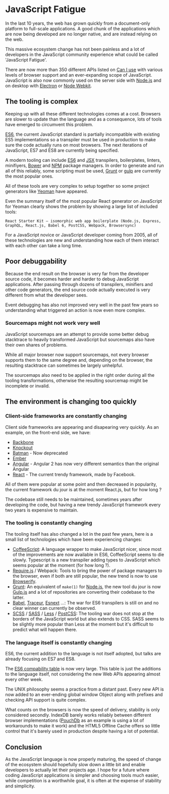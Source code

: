 # JavaScript Fatigue

In the last 10 years, the web has grown quickly from a document-only platform to full-scale applications. A good chunk of the applications which are now being developed are no longer native, and are instead relying on the web.

This massive ecosystem change has not been painless and a lot of developers in the JavaScript community experience what could be called 'JavaScript Fatigue'.

There are now more than 350 different APIs listed on [Can I use](http://caniuse.com/) with various levels of browser support and an ever-expanding scope of JavaScript. JavaScript is also now commonly used on the server side with [Node.js](https://nodejs.org/en/) and on desktop with [Electron](http://electron.atom.io/) or [Node Webkit](https://github.com/nwjs/nw.js/).

## The tooling is complex

Keeping up with all these different technologies comes at a cost. Browsers are slower to update than the language and as a consequence, lots of tools have emerged to circumvent this problem.

[ES6](http://es6-features.org), the current JavaScript standard is partially incompatible with existing ES5 implementations so a transpiler must be used in production to make sure the code actually runs on most browsers. The next iterations of JavaScript, ES7 and ES8 are currently being specified.

A modern tooling can include [ES6](http://es6-features.org) and [JSX](https://facebook.github.io/react/docs/jsx-in-depth.html) transpilers, boilerplates, linters, minifiyers, [Bower](https://bower.io/) and [NPM](https://www.npmjs.com/) package managers.
In order to generate and run all of this reliably, some scripting must be used, [Grunt](http://gruntjs.com/) or [gulp](http://gulpjs.com/) are currently the most popular ones.

All of these tools are very complex to setup together so some project generators like [Yeoman](http://yeoman.io/) have appeared.

Even the summary itself of the most popular React generator on JavaScript for Yeoman clearly shows the problem by showing a large list of included tools:

```
React Starter Kit — isomorphic web app boilerplate (Node.js, Express, GraphQL, React.js, Babel 6, PostCSS, Webpack, Browsersync)
```

For a JavaScript novice or JavaScript developer coming from 2005, all of these technologies are new and understanding how each of them interact with each other can take a long time.

## Poor debuggability

Because the end result on the browser is very far from the developer source code, it becomes harder and harder to debug JavaScript applications. After passing through dozens of transpilers, minifiers and other code generators, the end source code actually executed is very different from what the developer sees.

Event debugging has also not improved very well in the past few years so understanding what triggered an action is now even more complex.

### Sourcemaps might not work very well

JavaScript sourcemaps are an attempt to provide some better debug stacktrace to heavily transformed JavaScript but sourcemaps also have their own shares of problems.

While all major browser now support sourcemaps, not every browser supports them to the same degree and, depending on the browser, the resulting stacktrace can sometimes be largely unhelpful.

The sourcemaps also need to be applied in the right order during all the tooling transformations, otherwise the resulting sourcemap might be incomplete or invalid.

## The environment is changing too quickly

### Client-side frameworks are constantly changing

Client side frameworks are appearing and disapearing very quickly. As an example, on the front-end side, we have:

- [Backbone](http://backbonejs.org/)
- [Knockout](http://knockoutjs.com/)
- [Batman](http://batmanjs.org/) - Now deprecated
- [Ember](http://emberjs.com/)
- [Angular](https://angularjs.org/) - Angular 2 has now very different semantics than the original Angular
- [React](https://facebook.github.io/react/) - The current trendy framework, made by Facebook.

All of them were popular at some point and then decreased in popularity, the current framework du jour is at the moment React.js, but for how long ?

The codebase still needs to be maintained, sometimes years after developing the code, but having a new trendy JavaScript framework every two years is expensive to maintain.

### The tooling is constantly changing

The tooling itself has also changed a lot in the past few years, here is a small list of technologies which have been experiencing changes:

- [CoffeeScript](http://coffeescript.org/): A language wrapper to make JavaScript nicer, since most of the improvements are now available in ES6, CoffeeScript seems to die slowly. Typescript is a new transpiler adding types to JavaScript which seems popular at the moment (for how long ?).
- [Require.js](http://requirejs.org/) / Webpack: Tools to bring the power of package managers to the browser, even if both are still popular, the new trend is now to use [Browserify](http://browserify.org/).
- [Grunt](http://gruntjs.com/): An equivalent of ```make(1)``` for [Node.js](https://nodejs.org/en/), the new tool du jour is now [Gulp.js](http://gulpjs.com/) and a lot of repositories are converting their codebase to the latter.
- [Babel](https://babeljs.io/), [Traceur](https://github.com/google/traceur-compiler), [Esnext](https://github.com/esnext/esnext) ...: The war for ES6 transpilers is still on and no clear winner can currently be observed.
- [SCSS](http://sass-lang.com/) / [SASS](http://sass-lang.com/) / [Less](http://lesscss.org/) / [PostCSS](https://github.com/postcss/postcss): The tooling war does not stop at the borders of the JavaScript world but also extends to CSS. SASS seems to be slightly more popular than Less at the moment but it's difficult to predict what will happen there.

### The language itself is constantly changing

ES6, the current addition to the language is not itself adopted, but talks are already focusing on ES7 and ES8.

The [ES6 compability table](https://kangax.github.io/compat-table/es6/) is now very large. This table is just the additions to the language itself, not considering the new Web APIs appearing almost every other week.

The UNIX philosophy seems a practice from a distant past. Every new API is now added to an ever-ending global window Object along with prefixes and checking API support is quite complex.

What counts on the browsers is now the speed of delivery, stability is only considered secondly. IndexDB barely works reliably between different browser implementations ([PouchDb](https://pouchdb.com/) as an example is using a lot of workarounds to make it work) and the HTML5 Offline Cache offers so little control that it's barely used in production despite having a lot of potential.

## Conclusion

As the JavaScript language is now properly maturing, the speed of change of the ecosystem should hopefully slow down a little bit and enable developers to actually let their projects age. I hope for a future where coding JavaScript applications is simpler and choosing tools much easier, while competition is a worthwhile goal, it is often at the expense of stability and simplicity.
